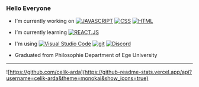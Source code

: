 
### Hello Everyone


-  I’m currently working on  [![JAVASCRIPT](https://img.shields.io/badge/-Javascript-yellow)](https://img.shields.io/static/v1?label=) [![CSS](https://img.shields.io/badge/-Css-blue)](https://img.shields.io/badge/-Css-blue) [![HTML](https://img.shields.io/badge/-Html-orange)](https://img.shields.io/badge/-Html-orange)
-  I’m currently learning  [![REACT.JS](https://img.shields.io/badge/-React.js-%2300FFFF)](https://img.shields.io/badge/-React.js-%2300FFFF)
-  I'm using [![Visual Studio Code](https://img.shields.io/badge/--007ACC?logo=visual%20studio%20code&logoColor=ffffff)](https://code.visualstudio.com/) [![git](https://img.shields.io/badge/--F05032?logo=git&logoColor=ffffff)](http://git-scm.com/) [![Discord](https://badgen.net/badge/icon/discord?icon=discord&label)](https://https://discord.com/)

- Graduated from Philosophie Department of Ege University

---
![https://github.com/celik-arda](https://github-readme-stats.vercel.app/api?username=celik-arda&theme=monokai&show_icons=true)
